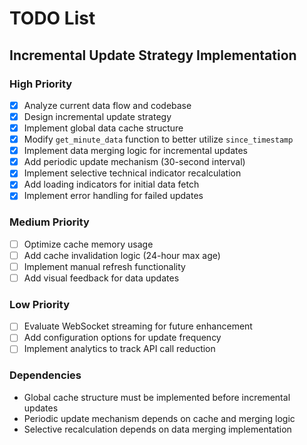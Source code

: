 # TODO List

## Incremental Update Strategy Implementation

### High Priority
- [x] Analyze current data flow and codebase
- [x] Design incremental update strategy
- [x] Implement global data cache structure
- [x] Modify `get_minute_data` function to better utilize `since_timestamp`
- [x] Implement data merging logic for incremental updates
- [x] Add periodic update mechanism (30-second interval)
- [x] Implement selective technical indicator recalculation
- [x] Add loading indicators for initial data fetch
- [x] Implement error handling for failed updates

### Medium Priority
- [ ] Optimize cache memory usage
- [ ] Add cache invalidation logic (24-hour max age)
- [ ] Implement manual refresh functionality
- [ ] Add visual feedback for data updates

### Low Priority
- [ ] Evaluate WebSocket streaming for future enhancement
- [ ] Add configuration options for update frequency
- [ ] Implement analytics to track API call reduction

### Dependencies
- Global cache structure must be implemented before incremental updates
- Periodic update mechanism depends on cache and merging logic
- Selective recalculation depends on data merging implementation
